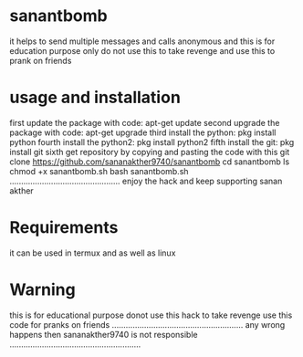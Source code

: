 # sanantbomb
it helps to send multiple messages and calls anonymous and this is for education purpose only do not use this to take revenge and use this to prank on friends

# usage and installation
first update the package with code:  apt-get update
second upgrade the package with code: apt-get upgrade
third install the python: pkg install python
fourth install the python2: pkg install python2
fifth install the git: pkg install git
sixth get repository by copying and pasting the code with this
git clone https://github.com/sananakther9740/sanantbomb
cd sanantbomb
ls
chmod +x sanantbomb.sh
bash sanantbomb.sh
................................................
enjoy the hack and keep supporting sanan akther 

# Requirements
it can be used in termux and as well as linux


# Warning
this is for educational purpose donot use this hack to take revenge
use this code for pranks on friends
.........................................................
any wrong happens then sananakther9740 is not responsible
.........................................................

